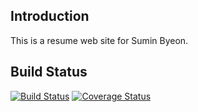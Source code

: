 Introduction
-------------

This is a resume web site for Sumin Byeon.

Build Status
------------

[![Build Status](https://travis-ci.org/suminb/web.svg?branch=develop)](https://travis-ci.org/suminb/web)
[![Coverage Status](https://coveralls.io/repos/suminb/web/badge.svg?branch=develop&service=github)](https://coveralls.io/github/suminb/web?branch=develop)

